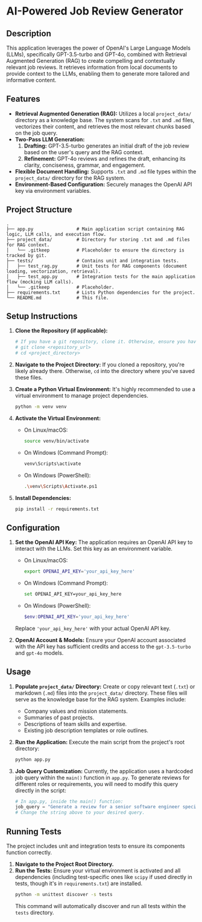 # AI-Powered Job Review Generator

## Description

This application leverages the power of OpenAI's Large Language Models (LLMs), specifically GPT-3.5-turbo and GPT-4o, combined with Retrieval Augmented Generation (RAG) to create compelling and contextually relevant job reviews. It retrieves information from local documents to provide context to the LLMs, enabling them to generate more tailored and informative content.

## Features

*   **Retrieval Augmented Generation (RAG):** Utilizes a local `project_data/` directory as a knowledge base. The system scans for `.txt` and `.md` files, vectorizes their content, and retrieves the most relevant chunks based on the job query.
*   **Two-Pass LLM Generation:**
    1.  **Drafting:** GPT-3.5-turbo generates an initial draft of the job review based on the user's query and the RAG context.
    2.  **Refinement:** GPT-4o reviews and refines the draft, enhancing its clarity, conciseness, grammar, and engagement.
*   **Flexible Document Handling:** Supports `.txt` and `.md` file types within the `project_data/` directory for the RAG system.
*   **Environment-Based Configuration:** Securely manages the OpenAI API key via environment variables.

## Project Structure

```
.
├── app.py                # Main application script containing RAG logic, LLM calls, and execution flow.
├── project_data/         # Directory for storing .txt and .md files for RAG context.
│   └── .gitkeep          # Placeholder to ensure the directory is tracked by git.
├── tests/                # Contains unit and integration tests.
│   ├── test_rag.py       # Unit tests for RAG components (document loading, vectorization, retrieval).
│   ├── test_app.py       # Integration tests for the main application flow (mocking LLM calls).
│   └── .gitkeep          # Placeholder.
├── requirements.txt      # Lists Python dependencies for the project.
└── README.md             # This file.
```

## Setup Instructions

1.  **Clone the Repository (if applicable):**
    ```bash
    # If you have a git repository, clone it. Otherwise, ensure you have the project files.
    # git clone <repository_url>
    # cd <project_directory>
    ```

2.  **Navigate to the Project Directory:**
    If you cloned a repository, you're likely already there. Otherwise, `cd` into the directory where you've saved these files.

3.  **Create a Python Virtual Environment:**
    It's highly recommended to use a virtual environment to manage project dependencies.
    ```bash
    python -m venv venv
    ```

4.  **Activate the Virtual Environment:**
    *   On Linux/macOS:
        ```bash
        source venv/bin/activate
        ```
    *   On Windows (Command Prompt):
        ```bash
        venv\Scripts\activate
        ```
    *   On Windows (PowerShell):
        ```bash
        .\venv\Scripts\Activate.ps1
        ```

5.  **Install Dependencies:**
    ```bash
    pip install -r requirements.txt
    ```

## Configuration

1.  **Set the OpenAI API Key:**
    The application requires an OpenAI API key to interact with the LLMs. Set this key as an environment variable.
    *   On Linux/macOS:
        ```bash
        export OPENAI_API_KEY='your_api_key_here'
        ```
    *   On Windows (Command Prompt):
        ```bash
        set OPENAI_API_KEY=your_api_key_here
        ```
    *   On Windows (PowerShell):
        ```powershell
        $env:OPENAI_API_KEY='your_api_key_here'
        ```
    Replace `'your_api_key_here'` with your actual OpenAI API key.

2.  **OpenAI Account & Models:**
    Ensure your OpenAI account associated with the API key has sufficient credits and access to the `gpt-3.5-turbo` and `gpt-4o` models.

## Usage

1.  **Populate `project_data/` Directory:**
    Create or copy relevant text (`.txt`) or markdown (`.md`) files into the `project_data/` directory. These files will serve as the knowledge base for the RAG system. Examples include:
    *   Company values and mission statements.
    *   Summaries of past projects.
    *   Descriptions of team skills and expertise.
    *   Existing job description templates or role outlines.

2.  **Run the Application:**
    Execute the main script from the project's root directory:
    ```bash
    python app.py
    ```

3.  **Job Query Customization:**
    Currently, the application uses a hardcoded job query within the `main()` function in `app.py`. To generate reviews for different roles or requirements, you will need to modify this query directly in the script:
    ```python
    # In app.py, inside the main() function:
    job_query = "Generate a review for a senior software engineer specializing in Python and cloud technologies, requiring at least 5 years of experience and strong communication skills."
    # Change the string above to your desired query.
    ```

## Running Tests

The project includes unit and integration tests to ensure its components function correctly.

1.  **Navigate to the Project Root Directory.**
2.  **Run the Tests:**
    Ensure your virtual environment is activated and all dependencies (including test-specific ones like `scipy` if used directly in tests, though it's in `requirements.txt`) are installed.
    ```bash
    python -m unittest discover -s tests
    ```
    This command will automatically discover and run all tests within the `tests` directory.
```
